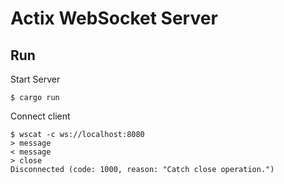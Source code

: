 # Actix WebSocket Server

## Run

Start Server

```shell
$ cargo run
```

Connect client

```shell
$ wscat -c ws://localhost:8080
> message
< message
> close
Disconnected (code: 1000, reason: "Catch close operation.")
```
